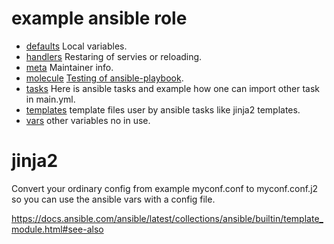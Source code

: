 # example ansible role

 - [defaults](defaults/main.yml) Local variables.
 - [handlers](handlers/main.yml) Restaring of servies or reloading.
 - [meta](meta/main.yml) Maintainer info.
 - [molecule](molecule/) [Testing of ansible-playbook](https://www.jeffgeerling.com/blog/2018/testing-your-ansible-roles-molecule).
 - [tasks](tasks/) Here is ansible tasks and example how one can import other task in main.yml.
 - [templates](templates/) template files user by ansible tasks like jinja2 templates.
 - [vars](vars/) other variables no in use. 

# jinja2
Convert your ordinary config from example myconf.conf to myconf.conf.j2 so 
you can use the ansible vars with a config file.

https://docs.ansible.com/ansible/latest/collections/ansible/builtin/template_module.html#see-also 
